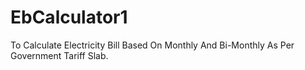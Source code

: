 # EbCalculator1
To Calculate Electricity Bill Based On Monthly And Bi-Monthly As Per Government Tariff Slab.
